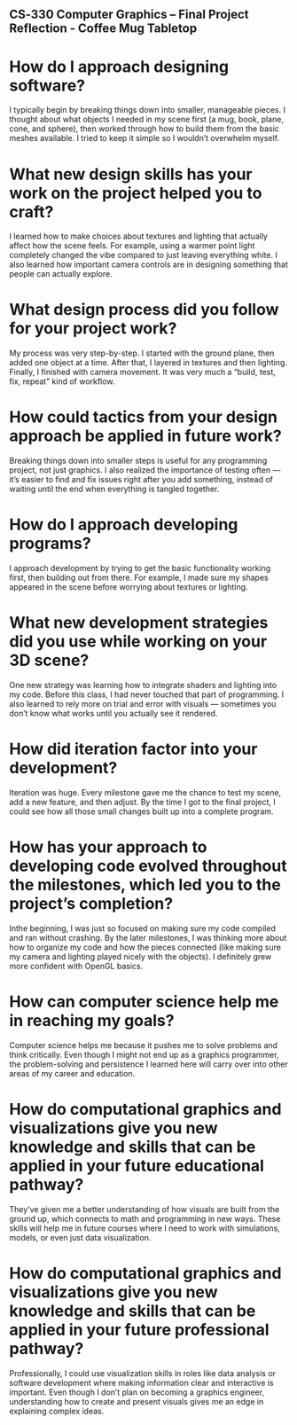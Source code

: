 ## CS‑330 Computer Graphics – Final Project Reflection - Coffee Mug Tabletop

# How do I approach designing software?

I typically begin by breaking things down into smaller, manageable pieces. I thought about what objects I needed in my scene first (a mug, book, plane, cone, and sphere), then worked through how to build them from the basic meshes available. I tried to keep it simple so I wouldn’t overwhelm myself.

# What new design skills has your work on the project helped you to craft?

I learned how to make choices about textures and lighting that actually affect how the scene feels. For example, using a warmer point light completely changed the vibe compared to just leaving everything white. I also learned how important camera controls are in designing something that people can actually explore.

# What design process did you follow for your project work?

My process was very step-by-step. I started with the ground plane, then added one object at a time. After that, I layered in textures and then lighting. Finally, I finished with camera movement. It was very much a “build, test, fix, repeat” kind of workflow.

# How could tactics from your design approach be applied in future work?

Breaking things down into smaller steps is useful for any programming project, not just graphics. I also realized the importance of testing often — it’s easier to find and fix issues right after you add something, instead of waiting until the end when everything is tangled together.

# How do I approach developing programs?

I approach development by trying to get the basic functionality working first, then building out from there. For example, I made sure my shapes appeared in the scene before worrying about textures or lighting.

# What new development strategies did you use while working on your 3D scene?

One new strategy was learning how to integrate shaders and lighting into my code. Before this class, I had never touched that part of programming. I also learned to rely more on trial and error with visuals — sometimes you don’t know what works until you actually see it rendered.

# How did iteration factor into your development?

Iteration was huge. Every milestone gave me the chance to test my scene, add a new feature, and then adjust. By the time I got to the final project, I could see how all those small changes built up into a complete program.

# How has your approach to developing code evolved throughout the milestones, which led you to the project’s completion?

Inthe beginning, I was just so focused on making sure my code compiled and ran without crashing. By the later milestones, I was thinking more about how to organize my code and how the pieces connected (like making sure my camera and lighting played nicely with the objects). I definitely grew more confident with OpenGL basics.

# How can computer science help me in reaching my goals?

Computer science helps me because it pushes me to solve problems and think critically. Even though I might not end up as a graphics programmer, the problem-solving and persistence I learned here will carry over into other areas of my career and education.

# How do computational graphics and visualizations give you new knowledge and skills that can be applied in your future educational pathway?

They’ve given me a better understanding of how visuals are built from the ground up, which connects to math and programming in new ways. These skills will help me in future courses where I need to work with simulations, models, or even just data visualization.

# How do computational graphics and visualizations give you new knowledge and skills that can be applied in your future professional pathway?

Professionally, I could use visualization skills in roles like data analysis or software development where making information clear and interactive is important. Even though I don’t plan on becoming a graphics engineer, understanding how to create and present visuals gives me an edge in explaining complex ideas.
